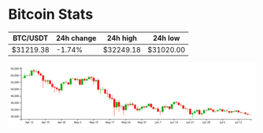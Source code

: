 # Bitcoin Stats

BTC/USDT|24h change|24h high|24h low|
|---|---|---|---|
|$31219.38|-1.74%|$32249.18|$31020.00|

<img src="./chart.svg">
